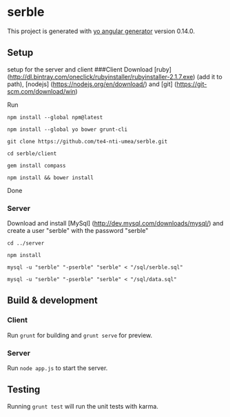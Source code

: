 # serble

This project is generated with [yo angular generator](https://github.com/yeoman/generator-angular)
version 0.14.0.

## Setup

setup for the server and client
###Client
Download [ruby] (http://dl.bintray.com/oneclick/rubyinstaller/rubyinstaller-2.1.7.exe) (add it to path),
[nodejs] (https://nodejs.org/en/download/) and [git]  (https://git-scm.com/download/win)

Run 

`npm install --global npm@latest`

 `npm install --global yo bower grunt-cli`
 
 `git clone https://github.com/te4-nti-umea/serble.git`
 
 `cd serble/client`
 
`gem install compass`

 `npm install && bower install` 
 
Done

### Server

 Download and install [MySql] (http://dev.mysql.com/downloads/mysql/) and create a user "serble" with the password "serble"
 
 `cd ../server`
 
 `npm install`
 
 `mysql -u "serble" "-pserble" "serble" < "/sql/serble.sql"`

`mysql -u "serble" "-pserble" "serble" < "/sql/data.sql"`

## Build & development
### Client

Run `grunt` for building and `grunt serve` for preview. 

### Server

Run `node app.js` to start the server.
## Testing

Running `grunt test` will run the unit tests with karma.
